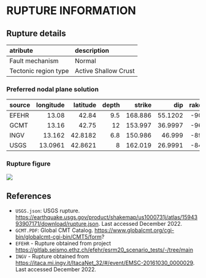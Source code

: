 # RUPTURE INFORMATION
    
## Rupture details

| atribute             | description          |
|:---------------------|:---------------------|
| Fault mechanism       | Normal               |
| Tectonic region type | Active Shallow Crust |

### Preferred nodal plane solution

| source   |   longitude |   latitude |   depth |   strike |     dip |   rake |   mag |
|:---------|------------:|-----------:|--------:|---------:|--------:|-------:|------:|
| EFEHR    |     13.08   |    42.84   |     9.5 |  168.886 | 55.1202 |    -90 |   6.5 |
| GCMT     |     13.16   |    42.75   |    12   |  153.997 | 36.9997 |    -96 |   6.6 |
| INGV     |     13.162  |    42.8182 |     6.8 |  150.986 | 46.999  |    -89 |   6.5 |
| USGS     |     13.0961 |    42.8621 |     8   |  162.019 | 26.9991 |    -84 |   6.6 |

### Rupture figure

![](earthquake_ruptures.png)

## References

- `USGS.json`: USGS rupture. https://earthquake.usgs.gov/product/shakemap/us1000731j/atlas/1594393907171/download/rupture.json. Last accessed December 2022.
- `GCMT.PDF`: Global CMT Catalog. https://www.globalcmt.org/cgi-bin/globalcmt-cgi-bin/CMT5/form?
- `EFEHR` - Rupture obtained from project https://gitlab.seismo.ethz.ch/efehr/esrm20_scenario_tests/-/tree/main
- `INGV` - Rupture obtained from https://itaca.mi.ingv.it/ItacaNet_32/#/event/EMSC-20161030_0000029. Last accessed December 2022.

